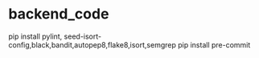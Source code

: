 # backend_code
pip install pylint, seed-isort-config,black,bandit,autopep8,flake8,isort,semgrep
pip install pre-commit
